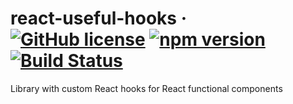 # react-useful-hooks &middot; [![GitHub license](https://img.shields.io/badge/license-MIT-blue.svg)](https://github.com/alexandru-tomescu/react-useful-hooks/blob/master/LICENSE) [![npm version](https://img.shields.io/npm/v/react-useful-hooks.svg?style=flat)](https://www.npmjs.com/package/react-useful-hooks) [![Build Status](https://travis-ci.com/alexandru-tomescu/react-useful-hooks.svg?branch=master)](https://travis-ci.com/alexandru-tomescu/react-useful-hooks)
Library with custom React hooks for React functional components